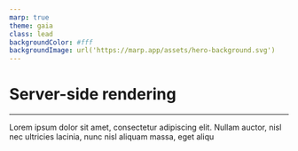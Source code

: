 ```yaml
---
marp: true
theme: gaia
class: lead
backgroundColor: #fff
backgroundImage: url('https://marp.app/assets/hero-background.svg')
---
```


# Server-side rendering

---

Lorem ipsum dolor sit amet, consectetur adipiscing elit. Nullam auctor, nisl nec ultricies lacinia, nunc nisl aliquam massa, eget aliqu
